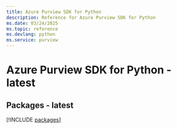 ```yaml
---
title: Azure Purview SDK for Python
description: Reference for Azure Purview SDK for Python
ms.date: 03/24/2025
ms.topic: reference
ms.devlang: python
ms.service: purview
---
```

# Azure Purview SDK for Python - latest
## Packages - latest
[!INCLUDE [packages](purview-index.md)]